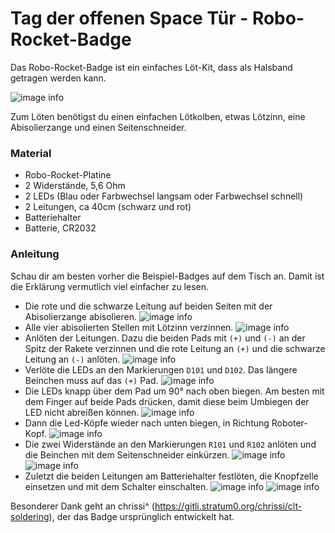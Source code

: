 # Tag der offenen Space Tür - Robo-Rocket-Badge

Das Robo-Rocket-Badge ist ein einfaches Löt-Kit,
dass als Halsband getragen werden kann.

![image info](./contrib/185_leucht.jpg)

Zum Löten benötigst du einen einfachen Lötkolben,
etwas Lötzinn, eine Abisolierzange und einen Seitenschneider.

### Material

* Robo-Rocket-Platine
* 2 Widerstände, 5,6 Ohm
* 2 LEDs (Blau oder Farbwechsel langsam oder Farbwechsel schnell)
* 2 Leitungen, ca 40cm (schwarz und rot)
* Batteriehalter
* Batterie, CR2032

### Anleitung

Schau dir am besten vorher die Beispiel-Badges auf dem Tisch an.
Damit ist die Erklärung vermutlich viel einfacher zu
lesen.

* Die rote und die schwarze Leitung auf beiden Seiten mit der Abisolierzange abisolieren.
![image info](./contrib/101_Draht_rot_abisolieren.jpg)
* Alle vier abisolierten Stellen mit Lötzinn verzinnen.
![image info](./contrib/109_Draht_sw_verzinnen.jpg)
* Anlöten der Leitungen. Dazu die beiden Pads mit ``(+)`` und ``(-)`` an der Spitz der Rakete verzinnen und die rote Leitung an ``(+)`` und die schwarze Leitung an ``(-)`` anlöten.
![image info](./contrib/119_Draht_sw_Badge_anlöten.jpg)
* Verlöte die LEDs an den Markierungen ``D101`` und ``D102``. Das längere Beinchen muss auf das ``(+)`` Pad.
![image info](./contrib/127_Led2_Pad2_anlöten.jpg)
* Die LEDs knapp über dem Pad um 90° nach oben biegen. Am besten mit dem Finger auf beide Pads drücken, damit diese beim Umbiegen der LED nicht abreißen können.
![image info](./contrib/129_Led1_hochbiegen.jpg)
* Dann die Led-Köpfe wieder nach unten biegen, in Richtung Roboter-Kopf.
![image info](./contrib/139_Led1_2_Seite.jpg)
* Die zwei Widerstände an den Markierungen ``R101`` und ``R102`` anlöten und die Beinchen mit dem Seitenschneider einkürzen.
![image info](./contrib/151_R1_Pad1_anlöten.jpg)
![image info](./contrib/169_R1_Draht_ab.jpg)
* Zuletzt die beiden Leitungen am Batteriehalter festlöten, die Knopfzelle einsetzen und mit dem Schalter einschalten.
![image info](./contrib/177_Batt_Halter_RT_Plus.jpg)
![image info](./contrib/181_Batterie_einsetzen.jpg)

Besonderer Dank geht an chrissi^ (https://gitli.stratum0.org/chrissi/clt-soldering), der das Badge ursprünglich entwickelt hat.